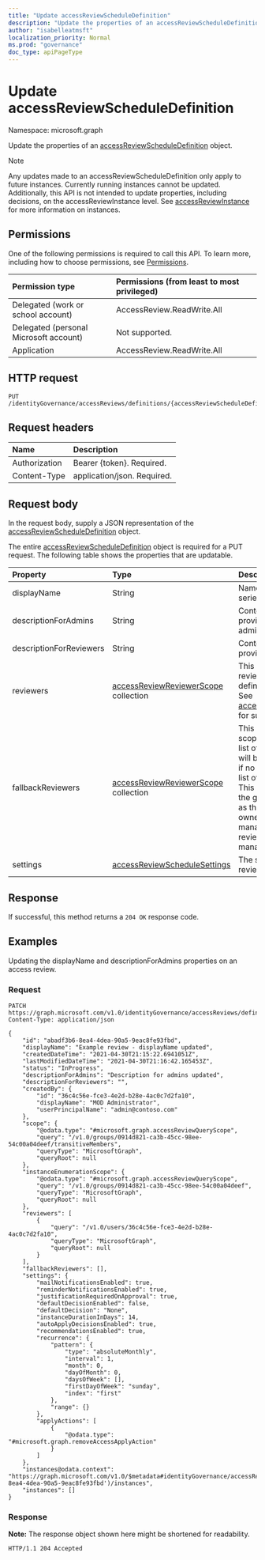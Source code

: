```yaml
---
title: "Update accessReviewScheduleDefinition"
description: "Update the properties of an accessReviewScheduleDefinition object."
author: "isabelleatmsft"
localization_priority: Normal
ms.prod: "governance"
doc_type: apiPageType
---
```


# Update accessReviewScheduleDefinition
Namespace: microsoft.graph

Update the properties of an [accessReviewScheduleDefinition](../resources/accessreviewscheduledefinition.md) object.

>[!NOTE]
>Any updates made to an accessReviewScheduleDefinition only apply to future instances. Currently running instances cannot be updated.
>Additionally, this API is not intended to update properties, including decisions, on the accessReviewInstance level. See [accessReviewInstance](../resources/accessreviewinstance.md) for more information on instances.

## Permissions
One of the following permissions is required to call this API. To learn more, including how to choose permissions, see [Permissions](/graph/permissions-reference).

|Permission type|Permissions (from least to most privileged)|
|:---|:---|
|Delegated (work or school account)|AccessReview.ReadWrite.All|
|Delegated (personal Microsoft account)|Not supported.|
|Application|AccessReview.ReadWrite.All|

## HTTP request

<!-- {
  "blockType": "ignored"
}
-->
``` http
PUT /identityGovernance/accessReviews/definitions/{accessReviewScheduleDefinitionId}
```

## Request headers
|Name|Description|
|:---|:---|
|Authorization|Bearer {token}. Required.|
|Content-Type|application/json. Required.|

## Request body
In the request body, supply a JSON representation of the [accessReviewScheduleDefinition](../resources/accessreviewscheduledefinition.md) object.

The entire [accessReviewScheduleDefinition](../resources/accessreviewscheduledefinition.md) object is required for a PUT request. The following table shows the properties that are updatable.

|Property|Type|Description|
|:---|:---|:---|
|displayName|String|Name of access review series.|
|descriptionForAdmins|String|Context of the review provided to the administrators.|
|descriptionForReviewers|String|Context of the review provided to the reviewers.|
|reviewers|[accessReviewReviewerScope](../resources/accessreviewreviewerscope.md) collection|This collection of access review scopes is used to define who are the reviewers. See [accessReviewReviewerScope](accessreviewreviewerscope.md) for supported queries.|
|fallbackReviewers|[accessReviewReviewerScope](../resources/accessreviewreviewerscope.md) collection|This collection of reviewer scopes is used to define the list of fallback reviewers who will be notified to take action if no users are found from the list of reviewers specified. This could occur when either the group owner is specified as the reviewer but the group owner does not exist, or manager is specified as reviewer but a user's manager does not exist.|
|settings|[accessReviewScheduleSettings](../resources/accessreviewschedulesettings.md)| The settings for an access review series.|

## Response

If successful, this method returns a `204 OK` response code.

## Examples
Updating the displayName and descriptionForAdmins properties on an access review.

### Request
<!-- {
  "blockType": "request",
  "name": "update_accessreviewscheduledefinition"
}
-->
``` http
PATCH https://graph.microsoft.com/v1.0/identityGovernance/accessReviews/definitions/{accessReviewScheduleDefinitionId}
Content-Type: application/json

{
    "id": "abadf3b6-8ea4-4dea-90a5-9eac8fe93fbd",
    "displayName": "Example review - displayName updated",
    "createdDateTime": "2021-04-30T21:15:22.6941051Z",
    "lastModifiedDateTime": "2021-04-30T21:16:42.165453Z",
    "status": "InProgress",
    "descriptionForAdmins": "Description for admins updated",
    "descriptionForReviewers": "",
    "createdBy": {
        "id": "36c4c56e-fce3-4e2d-b28e-4ac0c7d2fa10",
        "displayName": "MOD Administrator",
        "userPrincipalName": "admin@contoso.com"
    },
    "scope": {
        "@odata.type": "#microsoft.graph.accessReviewQueryScope",
        "query": "/v1.0/groups/0914d821-ca3b-45cc-98ee-54c00a04deef/transitiveMembers",
        "queryType": "MicrosoftGraph",
        "queryRoot": null
    },
    "instanceEnumerationScope": {
        "@odata.type": "#microsoft.graph.accessReviewQueryScope",
        "query": "/v1.0/groups/0914d821-ca3b-45cc-98ee-54c00a04deef",
        "queryType": "MicrosoftGraph",
        "queryRoot": null
    },
    "reviewers": [
        {
            "query": "/v1.0/users/36c4c56e-fce3-4e2d-b28e-4ac0c7d2fa10",
            "queryType": "MicrosoftGraph",
            "queryRoot": null
        }
    ],
    "fallbackReviewers": [],
    "settings": {
        "mailNotificationsEnabled": true,
        "reminderNotificationsEnabled": true,
        "justificationRequiredOnApproval": true,
        "defaultDecisionEnabled": false,
        "defaultDecision": "None",
        "instanceDurationInDays": 14,
        "autoApplyDecisionsEnabled": true,
        "recommendationsEnabled": true,
        "recurrence": {
            "pattern": {
                "type": "absoluteMonthly",
                "interval": 1,
                "month": 0,
                "dayOfMonth": 0,
                "daysOfWeek": [],
                "firstDayOfWeek": "sunday",
                "index": "first"
            },
            "range": {}
        },
        "applyActions": [
            {
                "@odata.type": "#microsoft.graph.removeAccessApplyAction"
            }
        ]
    },
    "instances@odata.context": "https://graph.microsoft.com/v1.0/$metadata#identityGovernance/accessReviews/definitions('abadf3b6-8ea4-4dea-90a5-9eac8fe93fbd')/instances",
    "instances": []
}
```


### Response
**Note:** The response object shown here might be shortened for readability.
<!-- {
  "blockType": "response",
  "truncated": true
}
-->
``` http
HTTP/1.1 204 Accepted
```
